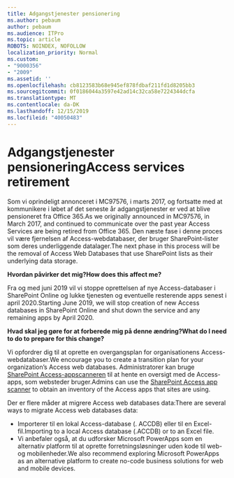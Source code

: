 ```yaml
---
title: Adgangstjenester pensionering
ms.author: pebaum
author: pebaum
ms.audience: ITPro
ms.topic: article
ROBOTS: NOINDEX, NOFOLLOW
localization_priority: Normal
ms.custom:
- "9000356"
- "2009"
ms.assetid: ''
ms.openlocfilehash: cb8123583b68e945ef878fdbaf211fd1d8205bb3
ms.sourcegitcommit: 0f0186044a3597e42ad14c32ca58e7224344dcfa
ms.translationtype: MT
ms.contentlocale: da-DK
ms.lasthandoff: 12/15/2019
ms.locfileid: "40050483"
---
```

# <a name="access-services-retirement"></a><span data-ttu-id="7e080-102">Adgangstjenester pensionering</span><span class="sxs-lookup"><span data-stu-id="7e080-102">Access services retirement</span></span>

<span data-ttu-id="7e080-103">Som vi oprindeligt annonceret i MC97576, i marts 2017, og fortsatte med at kommunikere i løbet af det seneste år adgangstjenester er ved at blive pensioneret fra Office 365.</span><span class="sxs-lookup"><span data-stu-id="7e080-103">As we originally announced in MC97576, in March 2017, and continued to communicate over the past year Access Services are being retired from Office 365.</span></span> <span data-ttu-id="7e080-104">Den næste fase i denne proces vil være fjernelsen af Access-webdatabaser, der bruger SharePoint-lister som deres underliggende datalager.</span><span class="sxs-lookup"><span data-stu-id="7e080-104">The next phase in this process will be the removal of Access Web Databases that use SharePoint lists as their underlying data storage.</span></span>

<span data-ttu-id="7e080-105">**Hvordan påvirker det mig?**</span><span class="sxs-lookup"><span data-stu-id="7e080-105">**How does this affect me?**</span></span>

<span data-ttu-id="7e080-106">Fra og med juni 2019 vil vi stoppe oprettelsen af nye Access-databaser i SharePoint Online og lukke tjenesten og eventuelle resterende apps senest i april 2020.</span><span class="sxs-lookup"><span data-stu-id="7e080-106">Starting June 2019, we will stop creation of new Access databases in SharePoint Online and shut down the service and any remaining apps by April 2020.</span></span>

<span data-ttu-id="7e080-107">**Hvad skal jeg gøre for at forberede mig på denne ændring?**</span><span class="sxs-lookup"><span data-stu-id="7e080-107">**What do I need to do to prepare for this change?**</span></span>

<span data-ttu-id="7e080-108">Vi opfordrer dig til at oprette en overgangsplan for organisationens Access-webdatabaser.</span><span class="sxs-lookup"><span data-stu-id="7e080-108">We encourage you to create a transition plan for your organization’s Access web databases.</span></span> <span data-ttu-id="7e080-109">Administratorer kan bruge [SharePoint Access-appscanneren](https://github.com/SharePoint/PnP-Tools/tree/master/Solutions/SharePoint.AccessApp.Scanner) til at hente en oversigt med de Access-apps, som websteder bruger.</span><span class="sxs-lookup"><span data-stu-id="7e080-109">Admins can use the [SharePoint Access app scanner](https://github.com/SharePoint/PnP-Tools/tree/master/Solutions/SharePoint.AccessApp.Scanner) to obtain an inventory of the Access apps that sites are using.</span></span>

<span data-ttu-id="7e080-110">Der er flere måder at migrere Access web databases data:</span><span class="sxs-lookup"><span data-stu-id="7e080-110">There are several ways to migrate Access web databases data:</span></span>

- <span data-ttu-id="7e080-111">Importerer til en lokal Access-database (. ACCDB) eller til en Excel-fil.</span><span class="sxs-lookup"><span data-stu-id="7e080-111">Importing to a local Access database (.ACCDB) or to an Excel file.</span></span>
- <span data-ttu-id="7e080-112">Vi anbefaler også, at du udforsker Microsoft PowerApps som en alternativ platform til at oprette forretningsløsninger uden kode til web-og mobilenheder.</span><span class="sxs-lookup"><span data-stu-id="7e080-112">We also recommend exploring Microsoft PowerApps as an alternative platform to create no-code business solutions for web and mobile devices.</span></span>